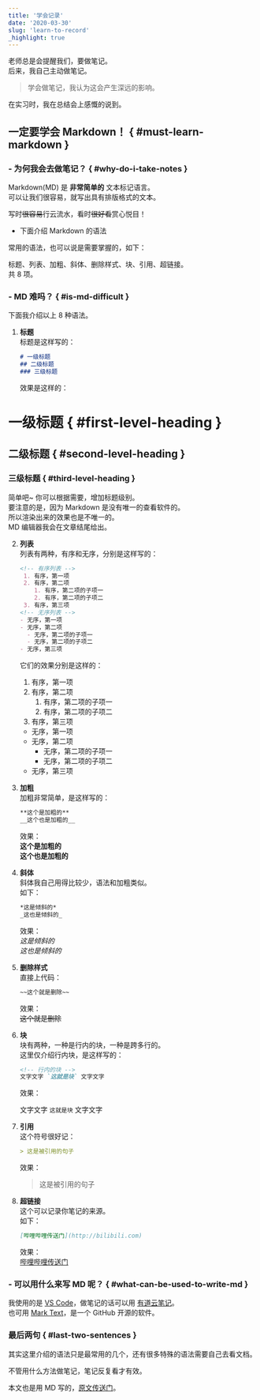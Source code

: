 ```yaml
---
title: '学会记录'
date: '2020-03-30'
slug: 'learn-to-record'
_highlight: true
---
```


老师总是会提醒我们，要做笔记。  
后来，我自己主动做笔记。

> 学会做笔记，我认为这会产生深远的影响。

在实习时，我在总结会上感慨的说到。

## 一定要学会 Markdown！ { #must-learn-markdown }

### - 为何我会去做笔记？ { #why-do-i-take-notes }

Markdown(MD) 是 **非常简单的** 文本标记语言。  
可以让我们很容易，就写出具有排版格式的文本。

写时~~很容易~~行云流水，看时~~很好看~~赏心悦目！

- 下面介绍 Markdown 的语法

常用的语法，也可以说是需要掌握的，如下：

标题、列表、加粗、斜体、删除样式、块、引用、超链接。  
共 8 项。

### - MD 难吗？ { #is-md-difficult }

下面我介绍以上 8 种语法。

1. **标题**  
   标题是这样写的：

   ```Markdown
   # 一级标题
   ## 二级标题
   ### 三级标题
   ```

   效果是这样的：

# 一级标题 { #first-level-heading }

## 二级标题 { #second-level-heading }

### 三级标题 { #third-level-heading }

   简单吧~ 你可以根据需要，增加标题级别。  
   要注意的是，因为 Markdown 是没有唯一的查看软件的。  
   所以渲染出来的效果也是不唯一的。  
   MD 编辑器我会在文章结尾给出。

2. **列表**  
   列表有两种，有序和无序，分别是这样写的：

   ```Markdown
   <!-- 有序列表 -->
    1. 有序，第一项
    2. 有序，第二项
       1. 有序，第二项的子项一
       2. 有序，第二项的子项二
    3. 有序，第三项
   <!-- 无序列表 -->
   - 无序，第一项
   - 无序，第二项
     - 无序，第二项的子项一
     - 无序，第二项的子项二
   - 无序，第三项
   ```

   它们的效果分别是这样的：

   <!-- 有序列表 -->
   1. 有序，第一项
   2. 有序，第二项
      1. 有序，第二项的子项一
      2. 有序，第二项的子项二
   3. 有序，第三项
   <!-- 无序列表 -->
   - 无序，第一项
   - 无序，第二项
     - 无序，第二项的子项一
     - 无序，第二项的子项二
   - 无序，第三项

3. **加粗**  
   加粗非常简单，是这样写的：

   ```Markdown
   **这个是加粗的**  
   __这个也是加粗的__
   ```

   效果：  
   **这个是加粗的**  
   __这个也是加粗的__

4. **斜体**  
   斜体我自己用得比较少，语法和加粗类似。  
   如下：

   ```Markdown
   *这是倾斜的*  
   _这也是倾斜的_
   ```

   效果：  
  *这是倾斜的*  
   _这也是倾斜的_

5. **删除样式**  
   直接上代码：

   ```Markdown
   ~~这个就是删除~~
   ```

   效果：  
   ~~这个就是删除~~

6. **块**  
   块有两种，一种是行内的块，一种是跨多行的。  
   这里仅介绍行内块，是这样写的：

   ```Markdown
   <!-- 行内的块 -->
   文字文字 `这就是块` 文字文字
   ```

   效果：  
   <!-- 行内的块 -->
   文字文字 `这就是块` 文字文字

7. **引用**  
   这个符号很好记：

   ```Markdown
   > 这是被引用的句子
   ```

   效果：  
   > 这是被引用的句子

8. **超链接**  
   这个可以记录你笔记的来源。  
   如下：

   ```Markdown
   [哔哩哔哩传送门](http://bilibili.com)
   ```

   效果：  
   [哔哩哔哩传送门](http://bilibili.com)

### - 可以用什么来写 MD 呢？ { #what-can-be-used-to-write-md }

  我使用的是 [VS Code](https://code.visualstudio.com/)，做笔记的话可以用 [有道云笔记](http://note.youdao.com/)。  
  也可用 [Mark Text](https://www.electronjs.org/apps/marktext)，是一个 GitHub 开源的软件。

### 最后两句 { #last-two-sentences }

其实这里介绍的语法只是最常用的几个，还有很多特殊的语法需要自己去看文档。

不管用什么方法做笔记，笔记反复看才有效。

本文也是用 MD 写的，[原文传送门](https://github.com/zsdycs/lipk.org/blob/master/content/blog/2020-03-30-Learn-to-record.md)。
